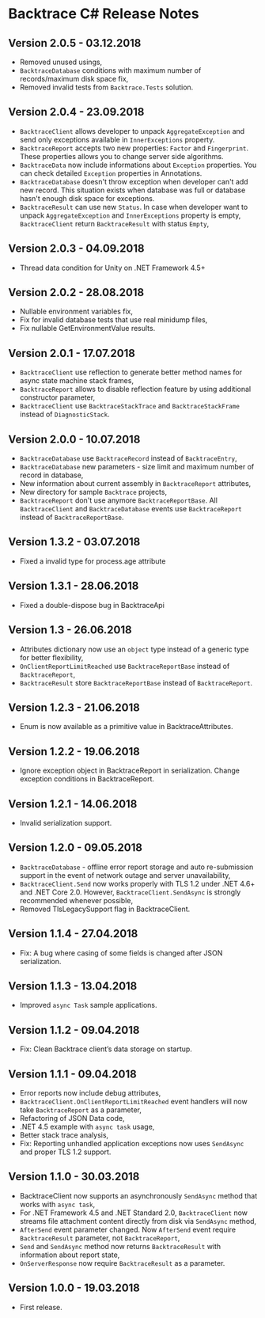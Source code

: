 ﻿# Backtrace C# Release Notes

## Version 2.0.5 - 03.12.2018
- Removed unused usings,
- `BacktraceDatabase` conditions with maximum number of records/maximum disk space fix,
- Removed invalid tests from `Backtrace.Tests` solution.

## Version 2.0.4 - 23.09.2018
- `BacktraceClient` allows developer to unpack `AggregateException` and send only exceptions available in `InnerExceptions` property.
- `BacktraceReport` accepts two new properties: `Factor` and `Fingerprint`. These properties allows you to change server side algorithms. 
- `BacktraceData` now include informations about `Exception` properties. You can check detailed `Exception` properties in Annotations.
- `BacktraceDatabase` doesn't throw exception when developer can't add new record. This situation exists when database was full or database hasn't enough disk space for exceptions.
- `BacktraceResult` can use new `Status`. In case when developer want to unpack `AggregateException` and `InnerExceptions` property is empty, `BacktraceClient` return `BacktraceResult` with status `Empty`,

## Version 2.0.3 - 04.09.2018
- Thread data condition for Unity on .NET Framework 4.5+

## Version 2.0.2 - 28.08.2018
- Nullable environment variables fix,
- Fix for invalid database tests that use real minidump files,
- Fix nullable GetEnvironmentValue results.

## Version 2.0.1 - 17.07.2018
- `BacktraceClient` use reflection to generate better method names for async state machine stack frames,
- `BacktraceReport` allows to disable reflection feature by using additional constructor parameter,
- `BacktraceClient` use `BacktraceStackTrace` and `BacktraceStackFrame` instead of `DiagnosticStack`.

## Version 2.0.0 - 10.07.2018
- `BacktraceDatabase` use `BacktraceRecord` instead of `BacktraceEntry`,
- `BacktraceDatabase` new parameters - size limit and maximum number of record in database,
- New information about current assembly in `BacktraceReport` attributes,
- New directory for sample `Backtrace` projects,
- `BacktraceReport` don't use anymore `BacktraceReportBase`. All `BacktraceClient` and `BacktraceDatabase` events use `BacktraceReport` instead of `BacktraceReportBase`.

## Version 1.3.2 - 03.07.2018
- Fixed a invalid type for process.age attribute 

## Version 1.3.1 - 28.06.2018
- Fixed a double-dispose bug in BacktraceApi

## Version 1.3 - 26.06.2018
- Attributes dictionary now use an `object` type instead of a generic type for better flexibility,
- `OnClientReportLimitReached` use `BacktraceReportBase` instead of `BacktraceReport`,
- `BacktraceResult` store `BacktraceReportBase` instead of `BacktraceReport`. 

## Version 1.2.3 - 21.06.2018
- Enum is now available as a primitive value in BacktraceAttributes.

## Version 1.2.2 - 19.06.2018
- Ignore exception object in BacktraceReport in serialization. Change exception conditions in BacktraceReport.

## Version 1.2.1 - 14.06.2018
- Invalid serialization support.

## Version 1.2.0 - 09.05.2018
- `BacktraceDatabase` - offline error report storage and auto re-submission support in the event of network outage and server unavailability,
- `BacktraceClient.Send` now works properly with TLS 1.2 under .NET 4.6+ and .NET Core 2.0. However, `BacktraceClient.SendAsync` is strongly recommended whenever possible,
- Removed TlsLegacySupport flag in BacktraceClient.

## Version 1.1.4 - 27.04.2018
- Fix: A bug where casing of some fields is changed after JSON serialization.

## Version 1.1.3 - 13.04.2018
- Improved `async Task` sample applications.

## Version 1.1.2 - 09.04.2018
- Fix: Clean Backtrace client’s data storage on startup.

## Version 1.1.1 - 09.04.2018
- Error reports now include debug attributes,
- `BacktraceClient.OnClientReportLimitReached` event handlers will now take `BacktraceReport` as a parameter,
- Refactoring of JSON Data code,
- .NET 4.5 example with `async task` usage,
- Better stack trace analysis,
- Fix: Reporting unhandled application exceptions now uses `SendAsync` and proper TLS 1.2 support.


## Version 1.1.0 - 30.03.2018
- BacktraceClient now supports an asynchronously `SendAsync` method that works with `async task`,
- For .NET Framework 4.5 and .NET Standard 2.0, `BacktraceClient` now streams file attachment content directly from disk via `SendAsync` method,
- `AfterSend` event parameter changed. Now `AfterSend` event require `BacktraceResult` parameter, not `BacktraceReport`,
- `Send` and `SendAsync` method now returns `BacktraceResult` with information about report state,
- `OnServerResponse` now require `BacktraceResult` as a parameter. 

## Version 1.0.0 - 19.03.2018
- First release.
